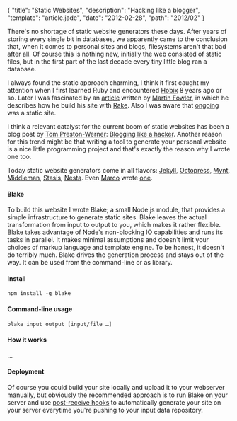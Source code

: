 {
  "title": "Static Websites",
  "description": "Hacking like a blogger",
  "template": "article.jade",
  "date": "2012-02-28",
  "path": "2012/02"
}

There's no shortage of static website generators these days. After years of storing every single bit in databases, we apparently came to the conclusion that, when it comes to personal sites and blogs, filesystems aren't that bad after all. Of course this is nothing new, initially the web consisted of static files, but in the first part of the last decade every tiny little blog ran a database.

I always found the static approach charming, I think it first caught my attention when I first learned Ruby and encountered [Hobix](http://hobix.github.com/hobix/) 8 years ago or so. Later I was fascinated by an [article](http://www.martinfowler.com/articles/rake.html) written by [Martin Fowler](http://www.martinfowler.com), in which he describes how he build his site with [Rake](http://rake.rubyforge.org/). Also I was aware that [ongoing](http://www.tbray.org/ongoing/) was a static site. 

I think a relevant catalyst for the current boom of static websites has been a blog post by [Tom Preston-Werner](http://tom.preston-werner.com/): [Blogging like a hacker](http://tom.preston-werner.com/2008/11/17/blogging-like-a-hacker.html). Another reason for this trend might be that writing a tool to generate your personal website is a nice little programming project and that's exactly the reason why I wrote one too.

Today static website generators come in all flavors: [Jekyll](http://jekyllrb.com/), [Octopress](http://octopress.org/), [Mynt](http://mynt.mirroredwhite.com/), [Middleman](http://awardwinningfjords.com/2009/10/22/middleman.html), [Stasis](http://stasis.me/), [Nesta](http://nestacms.com/). Even [Marco](http://www.marco.org) wrote [one](http://www.marco.org/secondcrack).

#### Blake
To build this website I wrote Blake; a small Node.js module, that provides a simple infrastructure to generate static sites. Blake  leaves the actual transformation from input to output to you, which makes it rather flexible. Blake takes advantage of Node's non-blocking IO capabilities and runs its tasks in parallel. It makes minimal assumptions and doesn't limit your choices of markup language and template engine. To be honest, it doesn't do terribly much. Blake drives the generation process and stays out of the way. It can be used from the command-line or as library.

#### Install
	npm install -g blake

#### Command-line usage
	blake input output [input/file …]

#### How it works
...

#### Deployment
Of course you could build your site locally and upload it to your webserver manually, but obviously the recommended approach is to run Blake on your server and use [post-receive hooks](http://help.github.com/post-receive-hooks/) to automatically generate your site on your server everytime you're pushing to your input data repository.


